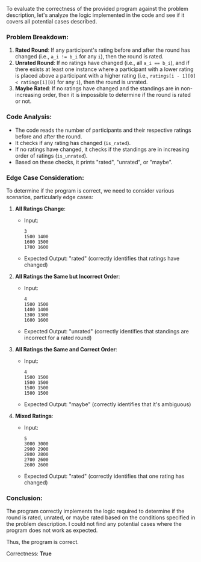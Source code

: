 To evaluate the correctness of the provided program against the problem description, let's analyze the logic implemented in the code and see if it covers all potential cases described.

### Problem Breakdown:
1. **Rated Round**: If any participant's rating before and after the round has changed (i.e., `a_i != b_i` for any `i`), then the round is rated.
2. **Unrated Round**: If no ratings have changed (i.e., all `a_i == b_i`), and if there exists at least one instance where a participant with a lower rating is placed above a participant with a higher rating (i.e., `ratings[i - 1][0] < ratings[i][0]` for any `i`), then the round is unrated.
3. **Maybe Rated**: If no ratings have changed and the standings are in non-increasing order, then it is impossible to determine if the round is rated or not.

### Code Analysis:
- The code reads the number of participants and their respective ratings before and after the round.
- It checks if any rating has changed (`is_rated`).
- If no ratings have changed, it checks if the standings are in increasing order of ratings (`is_unrated`).
- Based on these checks, it prints "rated", "unrated", or "maybe".

### Edge Case Consideration:
To determine if the program is correct, we need to consider various scenarios, particularly edge cases:

1. **All Ratings Change**:
   - Input: 
     ```
     3
     1500 1400
     1600 1500
     1700 1600
     ```
   - Expected Output: "rated" (correctly identifies that ratings have changed)
   
2. **All Ratings the Same but Incorrect Order**:
   - Input:
     ```
     4
     1500 1500
     1400 1400
     1300 1300
     1600 1600
     ```
   - Expected Output: "unrated" (correctly identifies that standings are incorrect for a rated round)

3. **All Ratings the Same and Correct Order**:
   - Input:
     ```
     4
     1500 1500
     1500 1500
     1500 1500
     1500 1500
     ```
   - Expected Output: "maybe" (correctly identifies that it's ambiguous)

4. **Mixed Ratings**:
   - Input:
     ```
     5
     3000 3000
     2900 2900
     2800 2800
     2700 2600
     2600 2600
     ```
   - Expected Output: "rated" (correctly identifies that one rating has changed)

### Conclusion:
The program correctly implements the logic required to determine if the round is rated, unrated, or maybe rated based on the conditions specified in the problem description. I could not find any potential cases where the program does not work as expected.

Thus, the program is correct.

Correctness: **True**